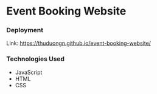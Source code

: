 # Event Booking Website

### Deployment
Link: https://thuduongn.github.io/event-booking-website/

### Technologies Used
- JavaScript
- HTML
- CSS
